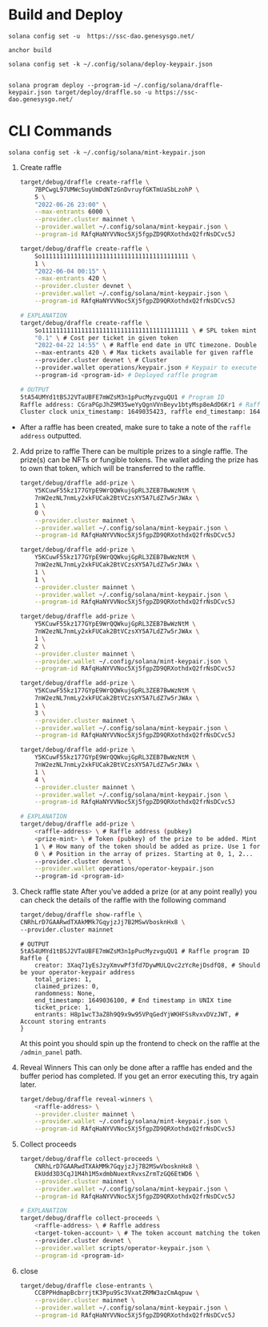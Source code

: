 # Build and Deploy
```
solana config set -u  https://ssc-dao.genesysgo.net/
```

```
anchor build
```
```
solana config set -k ~/.config/solana/deploy-keypair.json
```
```

solana program deploy --program-id ~/.config/solana/draffle-keypair.json target/deploy/draffle.so -u https://ssc-dao.genesysgo.net/
```

# CLI Commands

```
solana config set -k ~/.config/solana/mint-keypair.json
```
1. Create raffle

   ```bash
   target/debug/draffle create-raffle \
       7BPCwgL97UMWcSuyUmDdNTzGnDvruyfGKTmUaSbLzohP \
       5 \
       "2022-06-26 23:00" \
       --max-entrants 6000 \
       --provider.cluster mainnet \
       --provider.wallet ~/.config/solana/mint-keypair.json \
       --program-id RAfqHaNYVVNoc5Xj5fgpZD9QRXothdxQ2frNsDCvc5J
   ```

   ```bash
   target/debug/draffle create-raffle \
       So11111111111111111111111111111111111111111 \
       1 \
       "2022-06-04 00:15" \
       --max-entrants 420 \
       --provider.cluster devnet \
       --provider.wallet ~/.config/solana/mint-keypair.json \
       --program-id RAfqHaNYVVNoc5Xj5fgpZD9QRXothdxQ2frNsDCvc5J
   ```

   ```bash
   # EXPLANATION
   target/debug/draffle create-raffle \
       So11111111111111111111111111111111111111111 \ # SPL token mint address that can be used to buy tickets, this is USDC
       "0.1" \ # Cost per ticket in given token
       "2022-04-22 14:55" \ # Raffle end date in UTC timezone. Double check this if you encounter a 0x1771 error.
       --max-entrants 420 \ # Max tickets available for given raffle
       --provider.cluster devnet \ # Cluster
       --provider.wallet operations/keypair.json # Keypair to execute command with
       --program-id <program-id> # Deployed raffle program

   # OUTPUT
   5tA54UMYd1tBSJ2VTaUBFE7mWZsM3n1pPucMyzvguQU1 # Program ID
   Raffle address: CGraPGpJhZ9M35weYyQgnVVnBeyv1btyMsp8eAdD6Kr1 # Raffle address. Note this down.
   Cluster clock unix_timestamp: 1649035423, raffle end_timestamp: 1649036100
   ```

  * After a raffle has been created, make sure to take a note of the `raffle address` outputted.

2. Add prize to raffle
   There can be multiple prizes to a single raffle. The prize(s) can be NFTs or fungible tokens. The wallet adding the prize has to own that token, which will be transferred to the raffle.

   ```bash
   target/debug/draffle add-prize \
       Y5KCuwF55kz177GYpE9WrQQWkujGpRL3ZEB7BwWzNtM \
       7nW2ezNL7nmLy2xkFUCak2BtVCzsXY5A7LdZ7w5rJWAx \
       1 \
       0 \
       --provider.cluster mainnet \
       --provider.wallet ~/.config/solana/mint-keypair.json \
       --program-id RAfqHaNYVVNoc5Xj5fgpZD9QRXothdxQ2frNsDCvc5J
   ```

   ```bash
   target/debug/draffle add-prize \
       Y5KCuwF55kz177GYpE9WrQQWkujGpRL3ZEB7BwWzNtM \
       7nW2ezNL7nmLy2xkFUCak2BtVCzsXY5A7LdZ7w5rJWAx \
       1 \
       1 \
       --provider.cluster mainnet \
       --provider.wallet ~/.config/solana/mint-keypair.json \
       --program-id RAfqHaNYVVNoc5Xj5fgpZD9QRXothdxQ2frNsDCvc5J
   ```

   ```bash
   target/debug/draffle add-prize \
       Y5KCuwF55kz177GYpE9WrQQWkujGpRL3ZEB7BwWzNtM \
       7nW2ezNL7nmLy2xkFUCak2BtVCzsXY5A7LdZ7w5rJWAx \
       1 \
       2 \
       --provider.cluster mainnet \
       --provider.wallet ~/.config/solana/mint-keypair.json \
       --program-id RAfqHaNYVVNoc5Xj5fgpZD9QRXothdxQ2frNsDCvc5J
   ```

   ```bash
   target/debug/draffle add-prize \
       Y5KCuwF55kz177GYpE9WrQQWkujGpRL3ZEB7BwWzNtM \
       7nW2ezNL7nmLy2xkFUCak2BtVCzsXY5A7LdZ7w5rJWAx \
       1 \
       3 \
       --provider.cluster mainnet \
       --provider.wallet ~/.config/solana/mint-keypair.json \
       --program-id RAfqHaNYVVNoc5Xj5fgpZD9QRXothdxQ2frNsDCvc5J
   ```

   ```bash
   target/debug/draffle add-prize \
       Y5KCuwF55kz177GYpE9WrQQWkujGpRL3ZEB7BwWzNtM \
       7nW2ezNL7nmLy2xkFUCak2BtVCzsXY5A7LdZ7w5rJWAx \
       1 \
       4 \
       --provider.cluster mainnet \
       --provider.wallet ~/.config/solana/mint-keypair.json \
       --program-id RAfqHaNYVVNoc5Xj5fgpZD9QRXothdxQ2frNsDCvc5J
   ```

   ```bash
   # EXPLANATION
   target/debug/draffle add-prize \
       <raffle-address> \ # Raffle address (pubkey)
       <prize-mint> \ # Token (pubkey) of the prize to be added. Mint address in case of fungible tokens.
       1 \ # How many of the token should be added as prize. Use 1 for NFTs
       0 \ # Position in the array of prizes. Starting at 0, 1, 2...
       --provider.cluster devnet \
       --provider.wallet operations/operator-keypair.json
       --program-id <program-id>
   ```

3. Check raffle state
   After you've added a prize (or at any point really) you can check the details of the raffle with the following command

   ```bash
   target/debug/draffle show-raffle \
   CNRhLrD7GAARwdTXAkMMk7GqyjzJj7B2MSwVbosknHx8 \
   --provider.cluster mainnet

   ```
   ```
   # OUTPUT
   5tA54UMYd1tBSJ2VTaUBFE7mWZsM3n1pPucMyzvguQU1 # Raffle program ID
   Raffle {
       creator: 3Xaq71yEsJzyXmvwPf3fd7DywMULQvc2zYcRejDsdfQ8, # Should be your operator-keypair address
       total_prizes: 1,
       claimed_prizes: 0,
       randomness: None,
       end_timestamp: 1649036100, # End timestamp in UNIX time
       ticket_price: 1,
       entrants: H8p1wcT3aZ8h9Q9x9w95VPqGedYjWKHFSsRvxvDVzJWT, # Account storing entrants
   }
   ```

   At this point you should spin up the frontend to check on the raffle at the `/admin_panel` path.

4. Reveal Winners
   This can only be done after a raffle has ended and the buffer period has completed. If you get an error executing this, try again later.

   ```bash
   target/debug/draffle reveal-winners \
       <raffle-address> \
       --provider.cluster mainnet \
       --provider.wallet ~/.config/solana/mint-keypair.json \
       --program-id RAfqHaNYVVNoc5Xj5fgpZD9QRXothdxQ2frNsDCvc5J
   ```

5. Collect proceeds

   ```bash
   target/debug/draffle collect-proceeds \
       CNRhLrD7GAARwdTXAkMMk7GqyjzJj7B2MSwVbosknHx8 \
       EkUdd3D3CqJ1M4h1M5xdmbNuextRvxsZrmTzGQ6EtWD6 \
       --provider.cluster mainnet \
       --provider.wallet ~/.config/solana/mint-keypair.json \
       --program-id RAfqHaNYVVNoc5Xj5fgpZD9QRXothdxQ2frNsDCvc5J

   ```
   ```bash
   # EXPLANATION
   target/debug/draffle collect-proceeds \
       <raffle-address> \ # Raffle address
       <target-token-account> \ # The token account matching the token used to pay for tickets, where the proceeds will be deposited.
       --provider.cluster devnet \
       --provider.wallet scripts/operator-keypair.json \
       --program-id <program-id>
   ```
6. close

   ```bash
   target/debug/draffle close-entrants \
       CC8PPHdmapBcbrrjtK3Ppu9Sc3VxatZRMW3azCmAqpuw \
       --provider.cluster mainnet \
       --provider.wallet ~/.config/solana/mint-keypair.json \
       --program-id RAfqHaNYVVNoc5Xj5fgpZD9QRXothdxQ2frNsDCvc5J
   ```
